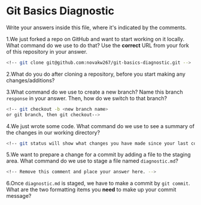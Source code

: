 # Git Basics Diagnostic

Write your answers inside this file, where it's indicated by the comments.

1.We just forked a repo on GitHub and want to start working on it locally.
What command do we use to do that? Use the **correct** URL from your fork of
this repository in your answer.

```sh
<!-- git clone git@github.com:novakw267/git-basics-diagnostic.git -->
```

2.What do you do after cloning a repository, before you start making any
changes/additions?

<!-- You create a new branch to savee your changes in.-->

3.What command do we use to create a new branch? Name this branch `response`
    in your answer. Then, how do we switch to that branch?

```sh
<!-- git checkout -b <new branch name>
or git branch, then git checkout-->
```

4.We just wrote some code. What command do we use to see a summary of the
    changes in our working directory?

```sh
<!-- git status will show what changes you have made since your last commit -->
```

5.We want to prepare a change for a commit by adding a file to the staging
    area. What command do we use to stage a file named `diagnostic.md`?

```sh
<!-- Remove this comment and place your answer here. -->
```

6.Once `diagnostic.md` is staged, we have to make a commit by `git commit`.
What are the two formatting items you **need** to make up your commit message?

<!-- Remove this comment and place your answer here. -->

